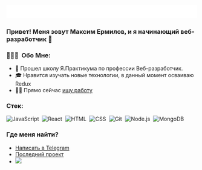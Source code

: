 <a href="https://career.habr.com/max-ermilov"><img src="./assets/console.svg"></a>
### Привет! Меня зовут Максим Ермилов, и я начинающий веб-разработчик 👋
### 👨🏻‍💻 &nbsp;Обо Мне:
- 🔭 Прошел школу Я.Практикума по профессии Веб-разработчик.
- 🎓 Нравится изучать новые технологии, в данный момент осваиваю Redux
- 🤝🏻 Прямо сейчас [ищу работу](https://www.linkedin.com/in/max-ermilov/)
### Стек:
![JavaScript](https://img.shields.io/badge/-JavaScript-05122A?style=flat&logo=javascript)&nbsp;
![React](https://img.shields.io/badge/-React-05122A?style=flat&logo=react)&nbsp;
![HTML](https://img.shields.io/badge/-HTML-05122A?style=flat&logo=HTML5)&nbsp;
![CSS](https://img.shields.io/badge/-CSS-05122A?style=flat&logo=CSS3&logoColor=1572B6)&nbsp;
![Git](https://img.shields.io/badge/-Git-05122A?style=flat&logo=git)&nbsp;
![Node.js](https://img.shields.io/badge/Node.js-05122A?style=flat&logo=node.js)&nbsp;
![MongoDB](https://img.shields.io/badge/MongoDB-05122A?style=flat&logo=mongodb)&nbsp;
### Где меня найти?
- [Написать в Telegram](https://t.me/yermish)
- [Последний проект](https://portfolio.gore.moe/)
- [![](https://www.codewars.com/users/max-ermilov/badges/micro)](https://www.codewars.com/users/max-ermilov/)
